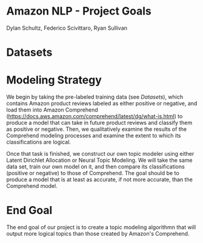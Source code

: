 # Amazon NLP - Project Goals
Dylan Schultz, Federico Scivittaro, Ryan Sullivan


# Datasets

# Modeling Strategy
We begin by taking the pre-labeled training data (see *Datasets*), which contains Amazon product reviews labeled as either positive or negative, and load them into Amazon Comprehend (https://docs.aws.amazon.com/comprehend/latest/dg/what-is.html) to produce a model that can take in future product reviews and classify them as positive or negative. Then, we qualitatively examine the results of the Comprehend modeling processes and examine the extent to which its classifications are logical.

Once that task is finished, we construct our own topic modeler using either Latent Dirichlet Allocation or Neural Topic Modeling. We will take the same data set, train our own model on it, and then compare its classifications (positive or negative) to those of Comprehend. The goal should be to produce a model that is at least as accurate, if not more accurate, than the Comprehend model.

# End Goal
The end goal of our project is to create a topic modeling algorithmn that will output more logical topics than those created by Amazon's Comprehend. 